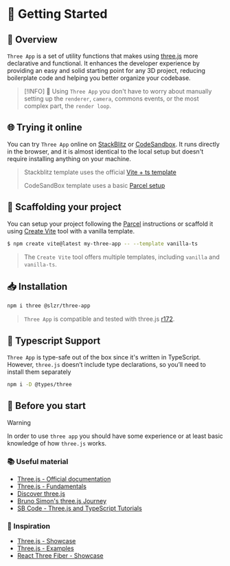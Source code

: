 # 🚀 Getting Started

## 📝 Overview

`Three App` is a set of utility functions that makes using [three.js](https://threejs.org) more declarative and functional. It enhances the developer experience by providing an easy and solid starting point for any 3D project, reducing boilerplate code and helping you better organize your codebase.

> [!INFO] 🚀
> Using `Three App` you don't have to worry about manually setting up the `renderer`, `camera`, commons events, or the most complex part, the `render loop`.

## 🌐 Trying it online

You can try `Three App` online on [StackBlitz](https://stackblitz.com/edit/slzr-three-app-template?file=src%2Fmain.ts) or [CodeSandbox](https://codesandbox.io/p/sandbox/wzwnj7). It runs directly in the browser, and it is almost identical to the local setup but doesn't require installing anything on your machine.

> Stackblitz template uses the official [Vite + ts template](https://vite.new/vanilla-ts)
>
> CodeSandBox template uses a basic [Parcel setup](https://parceljs.org/getting-started/webapp/)

## 📂 Scaffolding your project

You can setup your project following the [Parcel](https://parceljs.org/getting-started/webapp/) instructions or scaffold it using [Create Vite](https://vite.dev/guide/#scaffolding-your-first-vite-project) tool with a vanilla template.

```bash
$ npm create vite@latest my-three-app -- --template vanilla-ts
```

> The `Create Vite` tool offers multiple templates, including `vanilla` and `vanilla-ts`.

## 📥 Installation

```sh
npm i three @slzr/three-app
```

> `Three App` is compatible and tested with three.js [r172](https://github.com/mrdoob/three.js/releases/tag/r172).

## 🔷 Typescript Support

`Three App` is type-safe out of the box since it's written in TypeScript. However, `three.js` doesn’t include type declarations, so you’ll need to install them separately

```bash
npm i -D @types/three

```

## 🚦 Before you start

> [!WARNING]
> In order to use `three app` you should have some experience or at least basic knowledge of how `three.js` works.

### 📚 Useful material

- [Three.js - Official documentation](https://threejs.org/docs/index.html#manual/en/introduction/Creating-a-scene)
- [Three.js - Fundamentals ](https://threejs.org/manual/#en/fundamentals)
- [Discover three.js](https://discoverthreejs.com)
- [Bruno Simon's three.js Journey](https://threejs-journey.com)
- [SB Code - Three.js and TypeScript Tutorials](https://sbcode.net/threejs/)

### 🌟 Inspiration

- [Three.js - Showcase](https://threejs.org)
- [Three.js - Examples](https://threejs.org/examples)
- [React Three Fiber - Showcase](https://r3f.docs.pmnd.rs/getting-started/examples)
